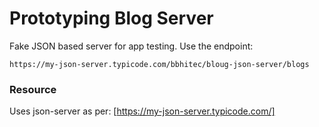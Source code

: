 # Prototyping Blog Server

Fake JSON based server for app testing.
Use the endpoint:
```
https://my-json-server.typicode.com/bbhitec/bloug-json-server/blogs
```

### Resource
Uses json-server as per: [https://my-json-server.typicode.com/]
